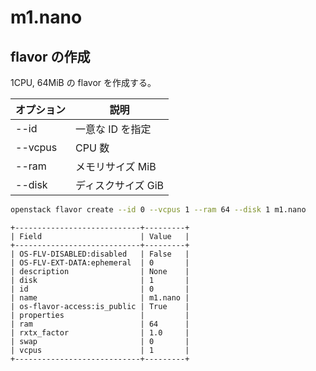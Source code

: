 # m1.nano

## flavor の作成

1CPU, 64MiB の flavor を作成する。

| オプション | 説明               |
| ---------- | ------------------ |
| --id       | 一意な ID を指定   |
| --vcpus    | CPU 数             |
| --ram      | メモリサイズ MiB   |
| --disk     | ディスクサイズ GiB |

```sh
openstack flavor create --id 0 --vcpus 1 --ram 64 --disk 1 m1.nano
```

```text
+----------------------------+---------+
| Field                      | Value   |
+----------------------------+---------+
| OS-FLV-DISABLED:disabled   | False   |
| OS-FLV-EXT-DATA:ephemeral  | 0       |
| description                | None    |
| disk                       | 1       |
| id                         | 0       |
| name                       | m1.nano |
| os-flavor-access:is_public | True    |
| properties                 |         |
| ram                        | 64      |
| rxtx_factor                | 1.0     |
| swap                       | 0       |
| vcpus                      | 1       |
+----------------------------+---------+
```
